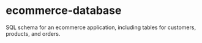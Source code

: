 # ecommerce-database
SQL schema for an ecommerce application, including tables for customers, products, and orders.
